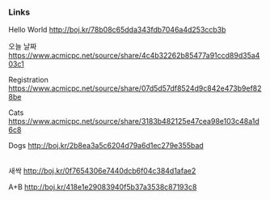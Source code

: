 ### Links
Hello World <http://boj.kr/78b08c65dda343fdb7046a4d253ccb3b>
<br/>

오늘 날짜 <https://www.acmicpc.net/source/share/4c4b32262b85477a91ccd89d35a403c1>
<br/>

Registration <https://www.acmicpc.net/source/share/07d5d57df8524d9c842e473b9ef828be>
<br/>

Cats <https://www.acmicpc.net/source/share/3183b482125e47cea98e103c48a1d6c8>
<br/>

Dogs <http://boj.kr/2b8ea3a5c6204d79a6d1ec279e355bad>   
<br/>

새싹 <http://boj.kr/0f7654306e7440dcb6f04c384d1afae2>
<br/>

A+B <http://boj.kr/418e1e29083940f5b37a3538c87193c8>
